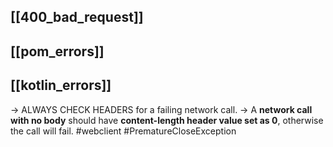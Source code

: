 ## [[400_bad_request]]

## [[pom_errors]]

## [[kotlin_errors]]

-> ALWAYS CHECK HEADERS for a failing network call.
-> A **network call with no body** should have **content-length header value set as 0**, otherwise the call will fail. #webclient #PrematureCloseException